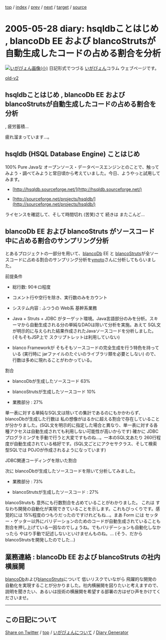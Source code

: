 [top](../index.html) 
 / [index](https://igapyon.github.io/diary/2005/index.html) 
 / [prev](https://igapyon.github.io/diary/2005/ig050526.html) 
 / [next](https://igapyon.github.io/diary/2005/ig050530.html) 
 / [target](https://igapyon.github.io/diary/2005/ig050528.html) 
 / [source](https://github.com/igapyon/diary/blob/gh-pages/2005/ig050528.html.src.md) 

2005-05-28 diary: hsqldbことはじめ , blancoDb EE および blancoStrutsが自動生成したコードの占める割合を分析
=====================================================================================================
[![いがぴょん画像(小)](https://igapyon.github.io/diary/images/iga200306s.jpg "いがぴょん")](https://igapyon.github.io/diary/memo/memoigapyon.html) 日記形式でつづる [いがぴょん](https://igapyon.github.io/diary/memo/memoigapyon.html)コラム ウェブページです。

[old-v2](ig050528-orig.html)

## hsqldbことはじめ , blancoDb EE および blancoStrutsが自動生成したコードの占める割合を分析
, 疲労蓄積…

疲れ溜まっています…。


## hsqldb (HSQL Database Engine) ことはじめ

100% Pure Javaな オープンソース・データベースエンジンとのことで、触ってみよう・調べてみようと常日頃から考えていました。今日、ようやっと試用してみます。

* [http://hsqldb.sourceforge.net/](http://hsqldb.sourceforge.net/)
  
* [http://sourceforge.net/projects/hsqldb/](http://sourceforge.net/projects/hsqldb/)

ライセンスを確認して、そして時間切れ (苦笑)さて 続きは またこんど…

## blancoDb EE および blancoStruts がソースコード中に占める割合のサンプリング分析

とあるプロジェクトの一部分を用いて、[blancoDb](http://www.igapyon.jp/blanco/blancodb.html) EE と [blancoStruts](http://www.igapyon.jp/blanco/blancostruts.html)が全ソースコードに占める割合のサンプリング分析を[ymoto](http://d.hatena.ne.jp/ymoto/)さんに分析してもらいました。

前提条件

* 総行数: 90キロ程度
  
* コメント行や空行を除き、実行数のみをカウント
  
* システム内容 : ふつうの Web系 基幹系業務
  
* Java + Struts + JDBC がターゲット環境。Java言語部分のみを分析。スキーマから自動生成される分の単純なDAOは除いて分析を実施。あえて
  SQL文が明示的に与えられた結果作成されたJavaソースコードを分析しました。(そもそもJSP上で スクリプトレットは利用していない)
  
* blanco Frameworkが そもそもソースコードの完全生成を行う特色を持っている (実行時に jarファイルのたぐいのライブラリ類を必要としない)
  ので、行数は多めに現れることがわかっている。

割合

* blancoDbが生成したソースコード 63%
  
* blancoStrutsが生成したソースコード 10%
  
* 業務部分 : 27%

単一表に対する単純なSQL文は除いての集計であるのにもかかわらず、blancoDbが生成した行数は 私の想像がはるかに超える割合で存在していることが分かりました。(SQL文を明示的に指定した場合と異なり、単一表に対する各種アクセスは自動生成されても利用しない可能性が高いからです) 確かに JDBCプログラミングを手動で行うと大変ですものね…。一本のSQL文あたり 260行程度が自動生成されている格好です。(SQL文ごとにアクセサクラス、そして検索型SQLでは POJOが作成されるようになっています)

JDBC関連コーディングを除いた割合

次に blancoDbが生成したソースコードを除いて分析してみました。

* 業務部分 : 73%
  
* blancoStrutsが生成したソースコード : 27%

blancoStrutsも 意外にも行数割合を占めていることがわかりました。 これは すなわち開発の自動化が実現できていることを示します。これもびっくりです。感覚的には
15%程度のつもりだったのですけれどもね…。まあ Form には セッター・ゲッター以外にバリデーションのためのコードが自動生成されていることも割合を押し上げている一因なのでしょうね。でもバリデーションも自動化しなかったら やはり手動で記述しないといけませんものね。… (そう、だから blancoStrutsを開発したのでした…)

## 業務連絡 : blancoDb EE および blancoStruts の社内横展開

[blancoDb](http://www.igapyon.jp/blanco/blancodb.html)および[blancoStruts](http://www.igapyon.jp/blanco/blancostruts.html)について 低いリスクでいながら 飛躍的な開発の自動化を実現することが分かりました。社内横展開を図りたいと考えますので、説明を聞きたい、あるいは技術の横展開を希望する部署の方はぜひ声をかけてくださいませ。

----------------------------------------------------------------------------------------------------

## この日記について

[Share on Twitter](https://twitter.com/intent/tweet?hashtags=igapyon%2Cdiary%2C%E3%81%84%E3%81%8C%E3%81%B4%E3%82%87%E3%82%93&text=hsqldb%E3%81%93%E3%81%A8%E3%81%AF%E3%81%98%E3%82%81+%2C+blancoDb+EE+%E3%81%8A%E3%82%88%E3%81%B3+blancoStruts%E3%81%8C%E8%87%AA%E5%8B%95%E7%94%9F%E6%88%90%E3%81%97%E3%81%9F%E3%82%B3%E3%83%BC%E3%83%89%E3%81%AE%E5%8D%A0%E3%82%81%E3%82%8B%E5%89%B2%E5%90%88%E3%82%92%E5%88%86%E6%9E%90&url=https%3A%2F%2Figapyon.github.io%2Fdiary%2F2005%2Fig050528.html) / [top](../index.html) / [いがぴょんについて](https://igapyon.github.io/diary/memo/memoigapyon.html) / [Diary Generator](https://github.com/igapyon/igapyonv3)
